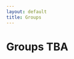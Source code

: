 ```yaml
---
layout: default
title: Groups
---
```


# Groups TBA

<!--

<br/>

## [1pm Groups](./benGroups/index.html)

<br />
<br/>

## [2pm Groups](./adrianaGroups/index.html)

<br />

-->
